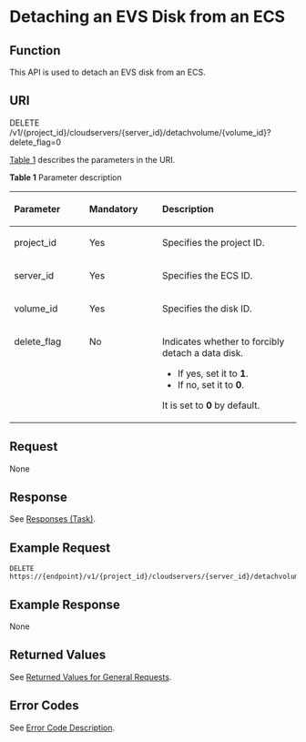# Detaching an EVS Disk from an ECS<a name="EN-US_TOPIC_0022472988"></a>

## Function<a name="section131779110562"></a>

This API is used to detach an EVS disk from an ECS.

## URI<a name="section2114566910562"></a>

DELETE /v1/\{project\_id\}/cloudservers/\{server\_id\}/detachvolume/\{volume\_id\}?delete\_flag=0

[Table 1](#table2814978410562)  describes the parameters in the URI.

**Table  1**  Parameter description

<a name="table2814978410562"></a>
<table><thead align="left"><tr id="row4149654710562"><th class="cellrowborder" valign="top" width="26.19%" id="mcps1.2.4.1.1"><p id="p37105578"><a name="p37105578"></a><a name="p37105578"></a>Parameter</p>
</th>
<th class="cellrowborder" valign="top" width="25.44%" id="mcps1.2.4.1.2"><p id="p52761866"><a name="p52761866"></a><a name="p52761866"></a>Mandatory</p>
</th>
<th class="cellrowborder" valign="top" width="48.370000000000005%" id="mcps1.2.4.1.3"><p id="p45852771"><a name="p45852771"></a><a name="p45852771"></a>Description</p>
</th>
</tr>
</thead>
<tbody><tr id="row3491217610562"><td class="cellrowborder" valign="top" width="26.19%" headers="mcps1.2.4.1.1 "><p id="p931403110562"><a name="p931403110562"></a><a name="p931403110562"></a>project_id</p>
</td>
<td class="cellrowborder" valign="top" width="25.44%" headers="mcps1.2.4.1.2 "><p id="p1623904210562"><a name="p1623904210562"></a><a name="p1623904210562"></a>Yes</p>
</td>
<td class="cellrowborder" valign="top" width="48.370000000000005%" headers="mcps1.2.4.1.3 "><p id="p37593705"><a name="p37593705"></a><a name="p37593705"></a>Specifies the project ID.</p>
</td>
</tr>
<tr id="row12799156113429"><td class="cellrowborder" valign="top" width="26.19%" headers="mcps1.2.4.1.1 "><p id="p45509579113512"><a name="p45509579113512"></a><a name="p45509579113512"></a>server_id</p>
</td>
<td class="cellrowborder" valign="top" width="25.44%" headers="mcps1.2.4.1.2 "><p id="p62397288113512"><a name="p62397288113512"></a><a name="p62397288113512"></a>Yes</p>
</td>
<td class="cellrowborder" valign="top" width="48.370000000000005%" headers="mcps1.2.4.1.3 "><p id="p21015586113512"><a name="p21015586113512"></a><a name="p21015586113512"></a>Specifies the ECS ID.</p>
</td>
</tr>
<tr id="row24368930113434"><td class="cellrowborder" valign="top" width="26.19%" headers="mcps1.2.4.1.1 "><p id="p17993785113434"><a name="p17993785113434"></a><a name="p17993785113434"></a>volume_id</p>
</td>
<td class="cellrowborder" valign="top" width="25.44%" headers="mcps1.2.4.1.2 "><p id="p48210456113434"><a name="p48210456113434"></a><a name="p48210456113434"></a>Yes</p>
</td>
<td class="cellrowborder" valign="top" width="48.370000000000005%" headers="mcps1.2.4.1.3 "><p id="p349907511364"><a name="p349907511364"></a><a name="p349907511364"></a>Specifies the disk ID.</p>
</td>
</tr>
<tr id="row1414317356215"><td class="cellrowborder" valign="top" width="26.19%" headers="mcps1.2.4.1.1 "><p id="p9143203552117"><a name="p9143203552117"></a><a name="p9143203552117"></a>delete_flag</p>
</td>
<td class="cellrowborder" valign="top" width="25.44%" headers="mcps1.2.4.1.2 "><p id="p614315359212"><a name="p614315359212"></a><a name="p614315359212"></a>No</p>
</td>
<td class="cellrowborder" valign="top" width="48.370000000000005%" headers="mcps1.2.4.1.3 "><p id="p714373516219"><a name="p714373516219"></a><a name="p714373516219"></a>Indicates whether to forcibly detach a data disk.</p>
<a name="ul75218468223"></a><a name="ul75218468223"></a><ul id="ul75218468223"><li>If yes, set it to <strong id="b842352706162723"><a name="b842352706162723"></a><a name="b842352706162723"></a>1</strong>.</li><li>If no, set it to <strong id="b842352706162736"><a name="b842352706162736"></a><a name="b842352706162736"></a>0</strong>.</li></ul>
<p id="p12240675359"><a name="p12240675359"></a><a name="p12240675359"></a>It is set to <strong id="b84235270610333"><a name="b84235270610333"></a><a name="b84235270610333"></a>0</strong> by default.</p>
</td>
</tr>
</tbody>
</table>

## Request<a name="section2710198810562"></a>

None

## Response<a name="section3910292310562"></a>

See  [Responses \(Task\)](responses-(task).md).

## Example Request<a name="section9591135616137"></a>

```
DELETE https://{endpoint}/v1/{project_id}/cloudservers/{server_id}/detachvolume/{volume_id}
```

## Example Response<a name="section18271184161412"></a>

None

## Returned Values<a name="en-us_topic_0092803065_en-us_topic_0020212692_section22960139"></a>

See  [Returned Values for General Requests](returned-values-for-general-requests.md).

## Error Codes<a name="en-us_topic_0092803065_en-us_topic_0067161469_en-us_topic_0057973179_section23611955"></a>

See  [Error Code Description](error-code-description.md).

